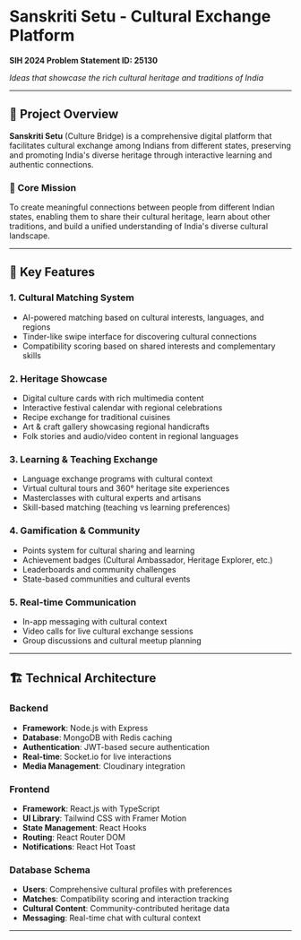 # Sanskriti Setu - Cultural Exchange Platform

**SIH 2024 Problem Statement ID: 25130**

*Ideas that showcase the rich cultural heritage and traditions of India*

---

## 🌟 Project Overview

**Sanskriti Setu** (Culture Bridge) is a comprehensive digital platform that facilitates cultural exchange among Indians from different states, preserving and promoting India's diverse heritage through interactive learning and authentic connections.

### 🎯 Core Mission
To create meaningful connections between people from different Indian states, enabling them to share their cultural heritage, learn about other traditions, and build a unified understanding of India's diverse cultural landscape.

---

## 🚀 Key Features

### 1. **Cultural Matching System**
- AI-powered matching based on cultural interests, languages, and regions
- Tinder-like swipe interface for discovering cultural connections
- Compatibility scoring based on shared interests and complementary skills

### 2. **Heritage Showcase**
- Digital culture cards with rich multimedia content
- Interactive festival calendar with regional celebrations
- Recipe exchange for traditional cuisines
- Art & craft gallery showcasing regional handicrafts
- Folk stories and audio/video content in regional languages

### 3. **Learning & Teaching Exchange**
- Language exchange programs with cultural context
- Virtual cultural tours and 360° heritage site experiences
- Masterclasses with cultural experts and artisans
- Skill-based matching (teaching vs learning preferences)

### 4. **Gamification & Community**
- Points system for cultural sharing and learning
- Achievement badges (Cultural Ambassador, Heritage Explorer, etc.)
- Leaderboards and community challenges
- State-based communities and cultural events

### 5. **Real-time Communication**
- In-app messaging with cultural context
- Video calls for live cultural exchange sessions
- Group discussions and cultural meetup planning

---

## 🏗️ Technical Architecture

### Backend
- **Framework**: Node.js with Express
- **Database**: MongoDB with Redis caching
- **Authentication**: JWT-based secure authentication
- **Real-time**: Socket.io for live interactions
- **Media Management**: Cloudinary integration

### Frontend
- **Framework**: React.js with TypeScript
- **UI Library**: Tailwind CSS with Framer Motion
- **State Management**: React Hooks
- **Routing**: React Router DOM
- **Notifications**: React Hot Toast

### Database Schema
- **Users**: Comprehensive cultural profiles with preferences
- **Matches**: Compatibility scoring and interaction tracking
- **Cultural Content**: Community-contributed heritage data
- **Messaging**: Real-time chat with cultural context

---

